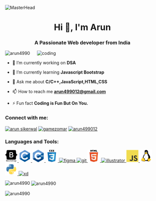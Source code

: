 ![MasterHead](https://img.freepik.com/premium-vector/web-development-coding-programming-futuristic-banner-computer-code-laptop_3482-5582.jpg?w=1380)
<h1 align="center">Hi 👋, I'm Arun</h1>
<h3 align="center">A Passionate Web developer from India</h3>
<img align="right" alt="coding" width="400" src="https://media2.giphy.com/media/qgQUggAC3Pfv687qPC/giphy.gif?cid=ecf05e47nqjyt05t49bfv5qnqy8ljyea2ob5ddeznsl6jmws&rid=giphy.gif&ct=g">
<p align="left"> <img src="https://komarev.com/ghpvc/?username=arun4990&label=Profile%20views&color=0e75b6&style=flat" alt="arun4990" /> </p>

- 🔭 I’m currently working on **DSA**

- 🌱 I’m currently learning **Javascript Bootstrap**

- 💬 Ask me about **C/C++,JavaScript,HTML,CSS**

- 📫 How to reach me **arun499012@gmail.com**

- ⚡ Fun fact **Coding is Fun But On You.**

<h3 align="left">Connect with me:</h3>
<p align="left">
<a href="https://linkedin.com/in/arun sikerwal" target="blank"><img align="center" src="https://raw.githubusercontent.com/rahuldkjain/github-profile-readme-generator/master/src/images/icons/Social/linked-in-alt.svg" alt="arun sikerwal" height="30" width="40" /></a>
<a href="https://www.youtube.com/c/gamezomar" target="blank"><img align="center" src="https://raw.githubusercontent.com/rahuldkjain/github-profile-readme-generator/master/src/images/icons/Social/youtube.svg" alt="gamezomar" height="30" width="40" /></a>
<a href="https://www.leetcode.com/arun499012" target="blank"><img align="center" src="https://raw.githubusercontent.com/rahuldkjain/github-profile-readme-generator/master/src/images/icons/Social/leet-code.svg" alt="arun499012" height="30" width="40" /></a>
</p>

<h3 align="left">Languages and Tools:</h3>
<p align="left"> <a href="https://getbootstrap.com" target="_blank" rel="noreferrer"> <img src="https://raw.githubusercontent.com/devicons/devicon/master/icons/bootstrap/bootstrap-plain-wordmark.svg" alt="bootstrap" width="40" height="40"/> </a> <a href="https://www.cprogramming.com/" target="_blank" rel="noreferrer"> <img src="https://raw.githubusercontent.com/devicons/devicon/master/icons/c/c-original.svg" alt="c" width="40" height="40"/> </a> <a href="https://www.w3schools.com/cpp/" target="_blank" rel="noreferrer"> <img src="https://raw.githubusercontent.com/devicons/devicon/master/icons/cplusplus/cplusplus-original.svg" alt="cplusplus" width="40" height="40"/> </a> <a href="https://www.w3schools.com/css/" target="_blank" rel="noreferrer"> <img src="https://raw.githubusercontent.com/devicons/devicon/master/icons/css3/css3-original-wordmark.svg" alt="css3" width="40" height="40"/> </a> <a href="https://www.figma.com/" target="_blank" rel="noreferrer"> <img src="https://www.vectorlogo.zone/logos/figma/figma-icon.svg" alt="figma" width="40" height="40"/> </a> <a href="https://git-scm.com/" target="_blank" rel="noreferrer"> <img src="https://www.vectorlogo.zone/logos/git-scm/git-scm-icon.svg" alt="git" width="40" height="40"/> </a> <a href="https://www.w3.org/html/" target="_blank" rel="noreferrer"> <img src="https://raw.githubusercontent.com/devicons/devicon/master/icons/html5/html5-original-wordmark.svg" alt="html5" width="40" height="40"/> </a> <a href="https://www.adobe.com/in/products/illustrator.html" target="_blank" rel="noreferrer"> <img src="https://www.vectorlogo.zone/logos/adobe_illustrator/adobe_illustrator-icon.svg" alt="illustrator" width="40" height="40"/> </a> <a href="https://developer.mozilla.org/en-US/docs/Web/JavaScript" target="_blank" rel="noreferrer"> <img src="https://raw.githubusercontent.com/devicons/devicon/master/icons/javascript/javascript-original.svg" alt="javascript" width="40" height="40"/> </a> <a href="https://www.linux.org/" target="_blank" rel="noreferrer"> <img src="https://raw.githubusercontent.com/devicons/devicon/master/icons/linux/linux-original.svg" alt="linux" width="40" height="40"/> </a> <a href="https://www.python.org" target="_blank" rel="noreferrer"> <img src="https://raw.githubusercontent.com/devicons/devicon/master/icons/python/python-original.svg" alt="python" width="40" height="40"/> </a> <a href="https://www.adobe.com/products/xd.html" target="_blank" rel="noreferrer"> <img src="https://cdn.worldvectorlogo.com/logos/adobe-xd.svg" alt="xd" width="40" height="40"/> </a> </p>

<p><img align="left" src="https://github-readme-stats.vercel.app/api/top-langs?username=arun4990&show_icons=true&locale=en&layout=compact" alt="arun4990" /></p>

<p>&nbsp;<img align="center" src="https://github-readme-stats.vercel.app/api?username=arun4990&show_icons=true&locale=en" alt="arun4990" /></p>

<p><img align="center" src="https://github-readme-streak-stats.herokuapp.com/?user=arun4990&" alt="arun4990" /></p>

